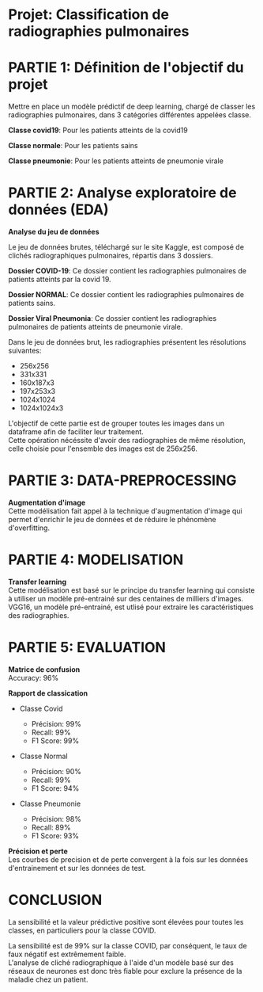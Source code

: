 # Projet: Classification de radiographies pulmonaires

# PARTIE 1: Définition de l'objectif du projet

Mettre en place un modèle prédictif de deep learning, chargé de classer les radiographies pulmonaires, dans 3 catégories différentes appelées classe.

**Classe covid19**: Pour les patients atteints de la covid19

**Classe normale**: Pour les patients sains

**Classe pneumonie**: Pour les patients atteints de pneumonie virale

# PARTIE 2: Analyse exploratoire de données (EDA)

**Analyse du jeu de données**

Le jeu de données brutes, téléchargé sur le site Kaggle, est composé de clichés radiographiques pulmonaires, répartis dans 3 dossiers.

**Dossier COVID-19**: Ce dossier contient les radiographies pulmonaires de patients atteints par la covid 19. 

**Dossier NORMAL**: Ce dossier contient les radiographies pulmonaires de patients sains.

**Dossier Viral Pneumonia**: Ce dossier contient les radiographies pulmonaires de patients atteints de pneumonie virale.

Dans le jeu de données brut, les radiographies présentent les résolutions suivantes:
* 256x256
* 331x331
* 160x187x3
* 197x253x3
* 1024x1024
* 1024x1024x3

L'objectif de cette partie est de grouper toutes les images dans un dataframe afin de faciliter leur traitement.  
Cette opération nécéssite d'avoir des radiographies de même résolution, celle choisie pour l'ensemble des images est de 256x256.

# PARTIE 3: DATA-PREPROCESSING

**Augmentation d'image**\
Cette modélisation fait appel à la technique d'augmentation d'image qui permet d'enrichir le jeu de données et de réduire le phénomène d'overfitting.

# PARTIE 4: MODELISATION

**Transfer learning**\
Cette modélisation est basé sur le principe du transfer learning qui consiste à utiliser un modèle pré-entrainé sur des centaines de milliers d'images.\
VGG16, un modèle pré-entrainé, est utlisé pour extraire les caractéristiques des radiographies.

# PARTIE 5: EVALUATION
**Matrice de confusion**\
Accuracy: 96%

**Rapport de classication**
- Classe Covid
  - Précision: 99%
  - Recall: 99%
  - F1 Score: 99% 
  
- Classe Normal
  - Précision: 90%
  - Recall: 99%
  - F1 Score: 94%
  
- Classe Pneumonie
  - Précision: 98%
  - Recall: 89%
  - F1 Score: 93%  
    
**Précision et perte**\
Les courbes de precision et de perte convergent à la fois sur les données d'entrainement et sur les données de test.

# CONCLUSION
La sensibilité et la valeur prédictive positive sont élevées pour toutes les classes, en particuliers pour la classe COVID.

La sensibilité est de 99% sur la classe COVID, par conséquent, le taux de faux négatif est extrêmement faible.\
L'analyse de cliché radiographique à l'aide d'un modèle basé sur des réseaux de neurones est donc très fiable pour exclure la présence de la maladie chez un patient.
